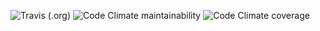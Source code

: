 ![Travis (.org)](https://img.shields.io/travis/Garret-vin/movie-service?style=plastic)
![Code Climate maintainability](https://img.shields.io/codeclimate/maintainability-percentage/Garret-vin/movie-store?style=plastic)
![Code Climate coverage](https://img.shields.io/codeclimate/coverage/Garret-vin/movie-store?style=plastic)